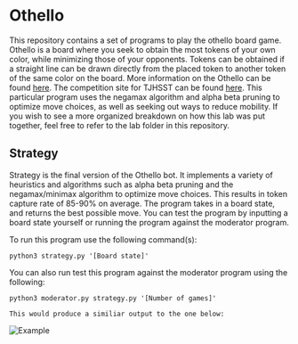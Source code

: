 # Othello

This repository contains a set of programs to play the othello board game.  Othello is a board where you seek to obtain the most tokens of your own color, while minimizing those of your opponents.  Tokens can be obtained if a straight line can be drawn directly from the placed token to another token of the same color on the board.  More information on the Othello can be found [here](https://en.wikipedia.org/wiki/Reversi).  The competition site for TJHSST can be found [here](https://othello.tjhsst.edu/play).  This particular program uses the negamax algorithm and alpha beta pruning to optimize move choices, as well as seeking out ways to reduce mobility.  If you wish to see a more organized breakdown on how this lab was put together, feel free to refer to the lab folder in this repository.

## Strategy

  Strategy is the final version of the Othello bot.  It implements a variety of heuristics and algorithms such as alpha beta pruning and the negamax/minimax algorithm to optimize move choices.  This results in token capture rate of 85-90% on average.  The program takes in a board state, and returns the best possible move.  You can test the program by inputting a board state yourself or running the program against the moderator program.  

  To run this program use the following command(s):
  
    python3 strategy.py '[Board state]'

  You can also run test this program against the moderator program using the following:
    
    python3 moderator.py strategy.py '[Number of games]'

    This would produce a similiar output to the one below:
    
  ![Example](https://raw.githubusercontent.com/z-ng/Artificial_Intelligence/main/test/example.gif)	

